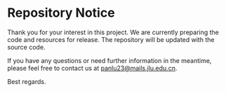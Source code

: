 # Repository Notice

Thank you for your interest in this project. We are currently preparing the code and resources for release. The repository will be updated with the source code.

If you have any questions or need further information in the meantime, please feel free to contact us at panlu23@mails.jlu.edu.cn.

Best regards.
